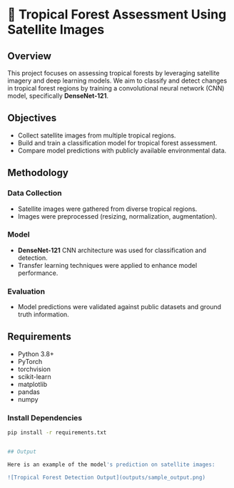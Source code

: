 # 🌳 Tropical Forest Assessment Using Satellite Images

## Overview
This project focuses on assessing tropical forests by leveraging satellite imagery and deep learning models. We aim to classify and detect changes in tropical forest regions by training a convolutional neural network (CNN) model, specifically **DenseNet-121**.

## Objectives
- Collect satellite images from multiple tropical regions.
- Build and train a classification model for tropical forest assessment.
- Compare model predictions with publicly available environmental data.

## Methodology
### Data Collection
- Satellite images were gathered from diverse tropical regions.
- Images were preprocessed (resizing, normalization, augmentation).

### Model
- **DenseNet-121** CNN architecture was used for classification and detection.
- Transfer learning techniques were applied to enhance model performance.

### Evaluation
- Model predictions were validated against public datasets and ground truth information.


## Requirements
- Python 3.8+
- PyTorch
- torchvision
- scikit-learn
- matplotlib
- pandas
- numpy

### Install Dependencies
```bash
pip install -r requirements.txt


## Output 

Here is an example of the model's prediction on satellite images:

![Tropical Forest Detection Output](outputs/sample_output.png)



